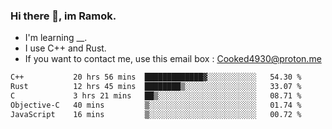 ### Hi there 👋, im Ramok.

- I'm learning __.
- I use C++ and Rust.
- If you want to contact me, use this email box : Cooked4930@proton.me

<!--START_SECTION:waka-->

```txt
C++           20 hrs 56 mins  █████████████▓░░░░░░░░░░░   54.30 %
Rust          12 hrs 45 mins  ████████▒░░░░░░░░░░░░░░░░   33.07 %
C             3 hrs 21 mins   ██▒░░░░░░░░░░░░░░░░░░░░░░   08.71 %
Objective-C   40 mins         ▒░░░░░░░░░░░░░░░░░░░░░░░░   01.74 %
JavaScript    16 mins         ▒░░░░░░░░░░░░░░░░░░░░░░░░   00.72 %
```

<!--END_SECTION:waka-->
